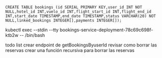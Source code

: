     CREATE TABLE bookings (id SERIAL PRIMARY KEY,user_id INT NOT NULL,hotel_id INT,vuelo_id INT,flight_start_id INT,flight_end_id INT,start_date TIMESTAMP,end_date TIMESTAMP,status VARCHAR(20) NOT NULL,linked_bookings INTEGER[],payments INTEGER[]);

kubectl exec --stdin --tty bookings-service-deployment-78c69c698f-ktb2w -- /bin/bash

todo list
crear endpoint de getBookingsByuserId
revisar como borrar las reservas
crear una función recursiva para borrar las reservas
